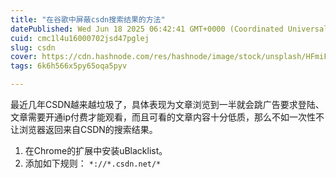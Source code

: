 ```yaml
---
title: "在谷歌中屏蔽csdn搜索结果的方法"
datePublished: Wed Jun 18 2025 06:42:41 GMT+0000 (Coordinated Universal Time)
cuid: cmc1l4u16000702jsd47pglej
slug: csdn
cover: https://cdn.hashnode.com/res/hashnode/image/stock/unsplash/HFmiFFxGFdU/upload/870900276a7f1ac9b362172aa695a914.jpeg
tags: 6k6h566x5py65oqa5pyv

---
```


最近几年CSDN越来越垃圾了，具体表现为文章浏览到一半就会跳广告要求登陆、文章需要开通ip付费才能观看，而且可看的文章内容十分低质，那么不如一次性不让浏览器返回来自CSDN的搜索结果。

1. 在Chrome的扩展中安装uBlacklist。
2. 添加如下规则：
`
*://*.csdn.net/*
`